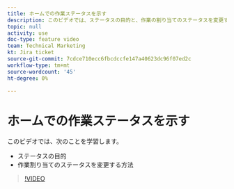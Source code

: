 ```yaml
---
title: ホームでの作業ステータスを示す
description: このビデオでは、ステータスの目的と、作業の割り当てのステータスを変更する方法について説明します。
topic: null
activity: use
doc-type: feature video
team: Technical Marketing
kt: Jira ticket
source-git-commit: 7cdce710ecc6fbcdccfe147a40623dc96f07ed2c
workflow-type: tm+mt
source-wordcount: '45'
ht-degree: 0%

---
```


# ホームでの作業ステータスを示す

このビデオでは、次のことを学習します。

* ステータスの目的
* 作業割り当てのステータスを変更する方法

>[!VIDEO](https://video.tv.adobe.com/v/335101/?quality=12)
